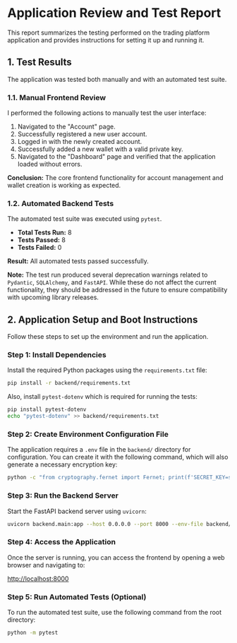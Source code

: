 # Application Review and Test Report

This report summarizes the testing performed on the trading platform application and provides instructions for setting it up and running it.

## 1. Test Results

The application was tested both manually and with an automated test suite.

### 1.1. Manual Frontend Review

I performed the following actions to manually test the user interface:
1.  Navigated to the "Account" page.
2.  Successfully registered a new user account.
3.  Logged in with the newly created account.
4.  Successfully added a new wallet with a valid private key.
5.  Navigated to the "Dashboard" page and verified that the application loaded without errors.

**Conclusion:** The core frontend functionality for account management and wallet creation is working as expected.

### 1.2. Automated Backend Tests

The automated test suite was executed using `pytest`.

-   **Total Tests Run:** 8
-   **Tests Passed:** 8
-   **Tests Failed:** 0

**Result:** All automated tests passed successfully.

**Note:** The test run produced several deprecation warnings related to `Pydantic`, `SQLAlchemy`, and `FastAPI`. While these do not affect the current functionality, they should be addressed in the future to ensure compatibility with upcoming library releases.

## 2. Application Setup and Boot Instructions

Follow these steps to set up the environment and run the application.

### Step 1: Install Dependencies

Install the required Python packages using the `requirements.txt` file:

```bash
pip install -r backend/requirements.txt
```

Also, install `pytest-dotenv` which is required for running the tests:

```bash
pip install pytest-dotenv
echo "pytest-dotenv" >> backend/requirements.txt
```

### Step 2: Create Environment Configuration File

The application requires a `.env` file in the `backend/` directory for configuration. You can create it with the following command, which will also generate a necessary encryption key:

```bash
python -c "from cryptography.fernet import Fernet; print(f'SECRET_KEY=secret\nSQLALCHEMY_DATABASE_URL=sqlite:///./test.db\nENCRYPTION_KEY={Fernet.generate_key().decode()}' )" > backend/.env
```

### Step 3: Run the Backend Server

Start the FastAPI backend server using `uvicorn`:

```bash
uvicorn backend.main:app --host 0.0.0.0 --port 8000 --env-file backend/.env
```

### Step 4: Access the Application

Once the server is running, you can access the frontend by opening a web browser and navigating to:

[http://localhost:8000](http://localhost:8000)

### Step 5: Run Automated Tests (Optional)

To run the automated test suite, use the following command from the root directory:

```bash
python -m pytest
```
